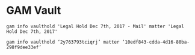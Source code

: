 # GAM Vault

    gam info vaulthold 'Legal Hold Dec 7th, 2017 - Mail' matter 'Legal Hold Dec 7th, 2017'

    gam info vaulthold ‘2y763793tciqrj’ matter ‘10edf843-cdda-4d16-80ba-298f9dee33ef’
